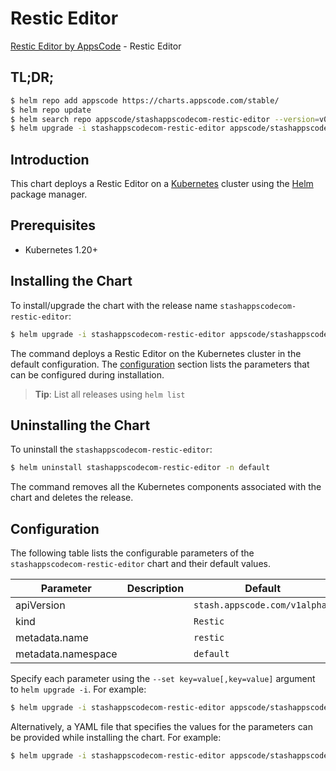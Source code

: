 # Restic Editor

[Restic Editor by AppsCode](https://appscode.com) - Restic Editor

## TL;DR;

```bash
$ helm repo add appscode https://charts.appscode.com/stable/
$ helm repo update
$ helm search repo appscode/stashappscodecom-restic-editor --version=v0.19.0
$ helm upgrade -i stashappscodecom-restic-editor appscode/stashappscodecom-restic-editor -n default --create-namespace --version=v0.19.0
```

## Introduction

This chart deploys a Restic Editor on a [Kubernetes](http://kubernetes.io) cluster using the [Helm](https://helm.sh) package manager.

## Prerequisites

- Kubernetes 1.20+

## Installing the Chart

To install/upgrade the chart with the release name `stashappscodecom-restic-editor`:

```bash
$ helm upgrade -i stashappscodecom-restic-editor appscode/stashappscodecom-restic-editor -n default --create-namespace --version=v0.19.0
```

The command deploys a Restic Editor on the Kubernetes cluster in the default configuration. The [configuration](#configuration) section lists the parameters that can be configured during installation.

> **Tip**: List all releases using `helm list`

## Uninstalling the Chart

To uninstall the `stashappscodecom-restic-editor`:

```bash
$ helm uninstall stashappscodecom-restic-editor -n default
```

The command removes all the Kubernetes components associated with the chart and deletes the release.

## Configuration

The following table lists the configurable parameters of the `stashappscodecom-restic-editor` chart and their default values.

|     Parameter      | Description |                 Default                  |
|--------------------|-------------|------------------------------------------|
| apiVersion         |             | <code>stash.appscode.com/v1alpha1</code> |
| kind               |             | <code>Restic</code>                      |
| metadata.name      |             | <code>restic</code>                      |
| metadata.namespace |             | <code>default</code>                     |


Specify each parameter using the `--set key=value[,key=value]` argument to `helm upgrade -i`. For example:

```bash
$ helm upgrade -i stashappscodecom-restic-editor appscode/stashappscodecom-restic-editor -n default --create-namespace --version=v0.19.0 --set apiVersion=stash.appscode.com/v1alpha1
```

Alternatively, a YAML file that specifies the values for the parameters can be provided while
installing the chart. For example:

```bash
$ helm upgrade -i stashappscodecom-restic-editor appscode/stashappscodecom-restic-editor -n default --create-namespace --version=v0.19.0 --values values.yaml
```
